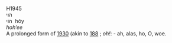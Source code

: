 H1945  
הוי  
הוֹי ‎ hôy  
*hoh‘ee*  
A prolonged form of [1930](h1930) (akin to [188](h0188) ; *oh!*: - ah,
alas, ho, O, woe.  
